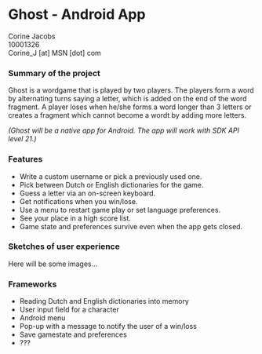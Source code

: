 # Ghost - Android App

Corine Jacobs   
10001326   
Corine_J [at] MSN [dot] com   

### Summary of the project
Ghost is a wordgame that is played by two players. The players form a word by alternating turns saying a letter, which is added on the end of the word fragment. A player loses when he/she forms a word longer than 3 letters or creates a fragment which cannot become a wordt by adding more letters.
   
*(Ghost will be a native app for Android. The app will work with SDK API level 21.)*

### Features
- Write a custom username or pick a previously used one.
- Pick between Dutch or English dictionaries for the game.
- Guess a letter via an on-screen keyboard.
- Get notifications when you win/lose.
- Use a menu to restart game play or set language preferences.
- See your place in a high score list.
- Game state and preferences survive even when the app gets closed.

### Sketches of user experience
Here will be some images...

### Frameworks
- Reading Dutch and English dictionaries into memory
- User input field for a character
- Android menu
- Pop-up with a message to notify the user of a win/loss
- Save gamestate and preferences
- ???
